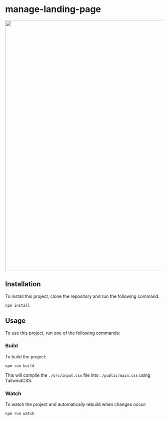 # manage-landing-page

<div align='center'>
  <img src="https://user-images.githubusercontent.com/64465383/229330607-318fe7f5-78c3-47bd-b166-2058c51a7aa9.png" width=800>
</div>

## Installation

To install this project, clone the repository and run the following command:

```
npm install
```

## Usage

To use this project, run one of the following commands:

### Build

To build the project:

```
npm run build
```

This will compile the `./src/input.css` file into `./public/main.css` using TailwindCSS.

### Watch

To watch the project and automatically rebuild when changes occur:

```
npm run watch
```
